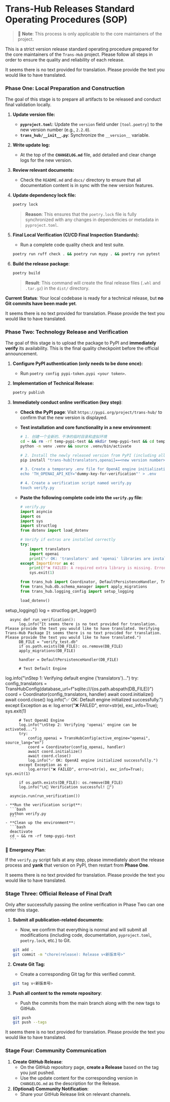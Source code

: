 # Trans-Hub Releases Standard Operating Procedures (SOP)

> 🚨 **Note**: This process is only applicable to the core maintainers of the project.

This is a strict version release standard operating procedure prepared for the core maintainers of the `Trans-Hub` project. Please follow all steps in order to ensure the quality and reliability of each release.

It seems there is no text provided for translation. Please provide the text you would like to have translated.

### **Phase One: Local Preparation and Construction**

The goal of this stage is to prepare all artifacts to be released and conduct final validation locally.

1. **Update version file:**

    - **`pyproject.toml`**: Update the `version` field under `[tool.poetry]` to the new version number (e.g., `2.2.0`).
    - **`trans_hub/__init__.py`**: Synchronize the `__version__` variable.

2. **Write update log:**

    - At the top of the **`CHANGELOG.md`** file, add detailed and clear change logs for the new version.

3. **Review relevant documents:**

    - Check the `README.md` and `docs/` directory to ensure that all documentation content is in sync with the new version features.

4. **Update dependency lock file:**

    ```bash
    poetry lock
    ```

    > **Reason**: This ensures that the `poetry.lock` file is fully synchronized with any changes in dependencies or metadata in `pyproject.toml`.

5. **Final Local Verification (CI/CD Final Inspection Standards):**

    - Run a complete code quality check and test suite.

    ```bash
    poetry run ruff check . && poetry run mypy . && poetry run pytest
    ```

6.  **Build the release package**:
    ```bash
    poetry build
    ```
    > **Result**: This command will create the final release files (`.whl` and `.tar.gz`) in the `dist/` directory.

**Current Status**: Your local codebase is ready for a technical release, but **no Git commits have been made yet**.

It seems there is no text provided for translation. Please provide the text you would like to have translated.

### **Phase Two: Technology Release and Verification**

The goal of this stage is to upload the package to PyPI and **immediately verify** its availability. This is the final quality checkpoint before the official announcement.

1. **Configure PyPI authentication (only needs to be done once):**

    - Run `poetry config pypi-token.pypi <your token>`.

2. **Implementation of Technical Release:**

    ```bash
    poetry publish
    ```

3. **Immediately conduct online verification (key step)**:

    - **Check the PyPI page**: Visit `https://pypi.org/project/trans-hub/` to confirm that the new version is displayed.
    - **Test installation and core functionality in a new environment**:

      ```bash
      # 1. 创建一个全新的、干净的临时目录和虚拟环境
      cd ~ && rm -rf temp-pypi-test && mkdir temp-pypi-test && cd temp-pypi-test
      python -m venv .venv && source .venv/bin/activate

      # 2. Install the newly released version from PyPI (including all extras for complete testing)  
      pip install "trans-hub[translators,openai]==<new version number>

      # 3. Create a temporary .env file for OpenAI engine initialization testing
      echo 'TH_OPENAI_API_KEY="dummy-key-for-verification"' > .env

      # 4. Create a verification script named verify.py
      touch verify.py
      ```

    - **Paste the following complete code into the `verify.py` file:**

      ```python
      # verify.py
      import asyncio
      import os
      import sys
      import structlog
      from dotenv import load_dotenv

      # Verify if extras are installed correctly
      try:
          import translators
          import openai
          print("✅ OK: 'translators' and 'openai' libraries are installed.")
      except ImportError as e:
          print(f"❌ FAILED: A required extra library is missing. Error: {e}")
          sys.exit(1)

      from trans_hub import Coordinator, DefaultPersistenceHandler, TransHubConfig
      from trans_hub.db.schema_manager import apply_migrations
      from trans_hub.logging_config import setup_logging

      load_dotenv()
setup_logging()
log = structlog.get_logger()

      async def run_verification():
          log.info("It seems there is no text provided for translation. Please provide the text you would like to have translated. Verifying Trans-Hub Package It seems there is no text provided for translation. Please provide the text you would like to have translated.")
          DB_FILE = "verify_test.db"
          if os.path.exists(DB_FILE): os.remove(DB_FILE)
          apply_migrations(DB_FILE)

          handler = DefaultPersistenceHandler(DB_FILE)

          # Test Default Engine
log.info("\nStep 1: Verifying default engine ('translators')...")
try:
    config_translators = TransHubConfig(database_url=f"sqlite:///{os.path.abspath(DB_FILE)}")
    coord = Coordinator(config_translators, handler)
    await coord.initialize()
    await coord.close()
    log.info("✅ OK: Default engine initialized successfully.")
except Exception as e:
    log.error("❌ FAILED", error=str(e), exc_info=True); sys.exit(1)

          # Test OpenAI Engine
          log.info("\nStep 2: Verifying 'openai' engine can be activated...")
          try:
              config_openai = TransHubConfig(active_engine="openai", source_lang="en")
              coord = Coordinator(config_openai, handler)
              await coord.initialize()
              await coord.close()
              log.info("✅ OK: OpenAI engine initialized successfully.")
          except Exception as e:
              log.error("❌ FAILED", error=str(e), exc_info=True); sys.exit(1)

          if os.path.exists(DB_FILE): os.remove(DB_FILE)
          log.info("\n🎉 Verification successful! 🎉")

      asyncio.run(run_verification())

    - **Run the verification script**:
      ```bash
      python verify.py
      ```
    - **Clean up the environment**:
      ```bash
      deactivate
      cd ~ && rm -rf temp-pypi-test
      ```

🚨 **Emergency Plan**:

If the `verify.py` script fails at any step, please immediately abort the release process and **yank** that version on PyPI, then restart from **Phase One**.

It seems there is no text provided for translation. Please provide the text you would like to have translated.

### **Stage Three: Official Release of Final Draft**

Only after successfully passing the online verification in Phase Two can one enter this stage.

1. **Submit all publication-related documents:**

    - Now, we confirm that everything is normal and will submit all modifications (including code, documentation, `pyproject.toml`, `poetry.lock`, etc.) to Git.

    ```bash
    git add .
    git commit -m "chore(release): Release v<新版本号>"
    ```

2. **Create Git Tag:**

    - Create a corresponding Git tag for this verified commit.

    ```bash
    git tag v<新版本号>
    ```

3. **Push all content to the remote repository**:
   - Push the commits from the main branch along with the new tags to GitHub.
   ```bash
   git push
   git push --tags
   ```

It seems there is no text provided for translation. Please provide the text you would like to have translated.

### **Stage Four: Community Communication**

1.  **Create GitHub Release**:
    - On the GitHub repository page, **create a Release** based on the tag you just pushed.
    - Use the update content for the corresponding version in `CHANGELOG.md` as the description for the Release.
2.  **(Optional) Community Notification**:
    - Share your GitHub Release link on relevant channels.
